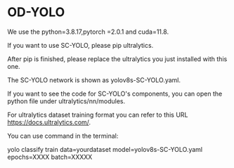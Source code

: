 # OD-YOLO

We use the python=3.8.17,pytorch =2.0.1 and cuda=11.8.

If you want to use SC-YOLO, please pip ultralytics.

After pip is finished, please replace the ultralytics  you just installed with this one.

The SC-YOLO network is shown as yolov8s-SC-YOLO.yaml.

If you want to see the  code for SC-YOLO's components, you can open the python file under ultralytics/nn/modules.

For ultralytics dataset training format you can refer to this URL https://docs.ultralytics.com/.

You can use command in the terminal:

yolo classify train data=yourdataset model=yolov8s-SC-YOLO.yaml epochs=XXXX batch=XXXXX 
